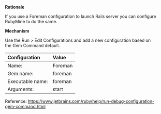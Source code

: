 **Rationale**

If you use a Foreman configuration to launch Rails server you can configure RubyMine to do the same. 

**Mechanism**

Use the Run > Edit Configurations and add a new configuration based on the Gem Command default.

| Configuration    | Value   |
| :--------------- | :------ |
| Name:            | Foreman |
| Gem name:        | foreman |
| Executable name: | foreman |
| Arguments:       | start   |

Reference: https://www.jetbrains.com/ruby/help/run-debug-configuration-gem-command.html